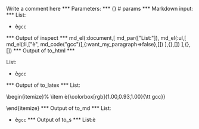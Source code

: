 Write a comment here
*** Parameters: ***
{} # params 
*** Markdown input: ***
List:

- è`gcc`

*** Output of inspect ***
md_el(:document,[
	md_par(["List:"]),
	md_el(:ul,[
		md_el(:li,["è", md_code("gcc")],{:want_my_paragraph=>false},[])
	],{},[])
],{},[])
*** Output of to_html ***
<p>List:</p>

<ul>
<li>è<code>gcc</code></li>
</ul>
*** Output of to_latex ***
List:

\begin{itemize}%
\item è{\colorbox[rgb]{1.00,0.93,1.00}{\tt gcc}}

\end{itemize}
*** Output of to_md ***
List:

- è`gcc`
*** Output of to_s ***
List:è

